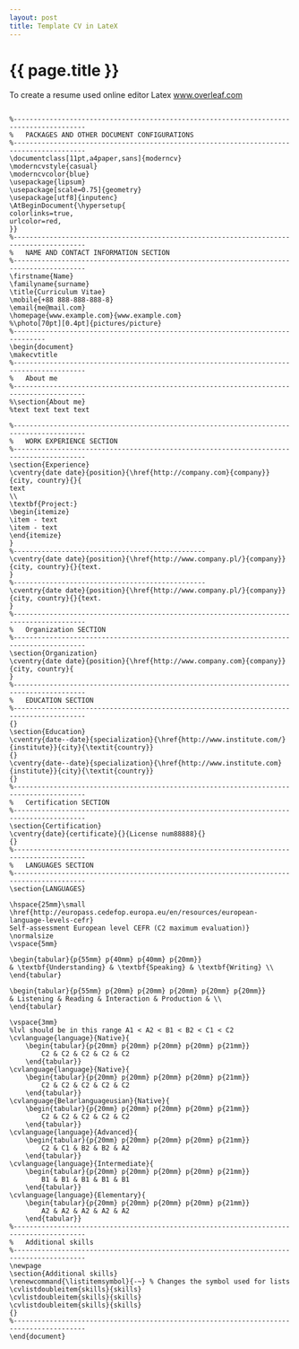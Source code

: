 ```yaml
---
layout: post
title: Template CV in LateX
---
```


{{ page.title }}
================

<link href="css/blackboard.css" rel="stylesheet">

To create a resume used online editor Latex www.overleaf.com

<pre><code>
%----------------------------------------------------------------------------------------
%	PACKAGES AND OTHER DOCUMENT CONFIGURATIONS
%----------------------------------------------------------------------------------------
\documentclass[11pt,a4paper,sans]{moderncv}
\moderncvstyle{casual}
\moderncvcolor{blue}
\usepackage{lipsum}
\usepackage[scale=0.75]{geometry}
\usepackage[utf8]{inputenc}
\AtBeginDocument{\hypersetup{
colorlinks=true,
urlcolor=red,
}}
%----------------------------------------------------------------------------------------
%	NAME AND CONTACT INFORMATION SECTION
%----------------------------------------------------------------------------------------
\firstname{Name}
\familyname{surname}
\title{Curriculum Vitae}
\mobile{+88 888-888-888-8}
\email{me@mail.com}
\homepage{www.example.com}{www.example.com}
%\photo[70pt][0.4pt]{pictures/picture}
%------------------------------------------------------------------------------
\begin{document}
\makecvtitle
%----------------------------------------------------------------------------------------
%	About me
%----------------------------------------------------------------------------------------
%\section{About me}
%text text text text

%----------------------------------------------------------------------------------------
%	WORK EXPERIENCE SECTION
%----------------------------------------------------------------------------------------
\section{Experience}
\cventry{date date}{position}{\href{http://company.com}{company}}{city, country}{}{
text
\\
\textbf{Project:}
\begin{itemize}
\item - text
\item - text
\end{itemize}
}
%------------------------------------------------
\cventry{date date}{position}{\href{http://www.company.pl/}{company}}{city, country}{}{text.
}
%------------------------------------------------
\cventry{date date}{position}{\href{http://www.company.pl/}{company}}{city, country}{}{text.
}
%----------------------------------------------------------------------------------------
%	Organization SECTION
%----------------------------------------------------------------------------------------
\section{Organization}
\cventry{date date}{position}{\href{http://www.company.com}{company}}{city, country}{
}
%----------------------------------------------------------------------------------------
%	EDUCATION SECTION
%----------------------------------------------------------------------------------------
{}
\section{Education}
\cventry{date--date}{specialization}{\href{http://www.institute.com/}{institute}}{city}{\textit{country}}
{}
\cventry{date--date}{specialization}{\href{http://www.institute.com}{institute}}{city}{\textit{country}}
{}
%----------------------------------------------------------------------------------------
%	Certification SECTION
%----------------------------------------------------------------------------------------
\section{Certification}
\cventry{date}{certificate}{}{License num88888}{}
{}
%----------------------------------------------------------------------------------------
%	LANGUAGES SECTION
%----------------------------------------------------------------------------------------
\section{LANGUAGES}

\hspace{25mm}\small \href{http://europass.cedefop.europa.eu/en/resources/european-language-levels-cefr}
Self-assessment European level CEFR (C2 maximum evaluation)} \normalsize
\vspace{5mm}

\begin{tabular}{p{55mm} p{40mm} p{40mm} p{20mm}}
& \textbf{Understanding} & \textbf{Speaking} & \textbf{Writing} \\
\end{tabular}

\begin{tabular}{p{55mm} p{20mm} p{20mm} p{20mm} p{20mm} p{20mm}}
& Listening & Reading & Interaction & Production & \\
\end{tabular}

\vspace{3mm}
%lvl should be in this range A1 < A2 < B1 < B2 < C1 < C2
\cvlanguage{language}{Native}{
	\begin{tabular}{p{20mm} p{20mm} p{20mm} p{20mm} p{21mm}}
		C2 & C2 & C2 & C2 & C2
	\end{tabular}}
\cvlanguage{language}{Native}{
	\begin{tabular}{p{20mm} p{20mm} p{20mm} p{20mm} p{21mm}}
		C2 & C2 & C2 & C2 & C2
	\end{tabular}}
\cvlanguage{Belarlanguageusian}{Native}{
	\begin{tabular}{p{20mm} p{20mm} p{20mm} p{20mm} p{21mm}}
		C2 & C2 & C2 & C2 & C2
	\end{tabular}}
\cvlanguage{language}{Advanced}{
	\begin{tabular}{p{20mm} p{20mm} p{20mm} p{20mm} p{21mm}}
		C2 & C1 & B2 & B2 & A2
	\end{tabular}}
\cvlanguage{language}{Intermediate}{
	\begin{tabular}{p{20mm} p{20mm} p{20mm} p{20mm} p{21mm}}
		B1 & B1 & B1 & B1 & B1
	\end{tabular}}
\cvlanguage{language}{Elementary}{
	\begin{tabular}{p{20mm} p{20mm} p{20mm} p{20mm} p{21mm}}
		A2 & A2 & A2 & A2 & A2
	\end{tabular}}
%----------------------------------------------------------------------------------------
%	Additional skills
%----------------------------------------------------------------------------------------
\newpage
\section{Additional skills}
\renewcommand{\listitemsymbol}{-~} % Changes the symbol used for lists
\cvlistdoubleitem{skills}{skills}
\cvlistdoubleitem{skills}{skills}
\cvlistdoubleitem{skills}{skills}
{}
%----------------------------------------------------------------------------------------
\end{document}
</code></pre>
